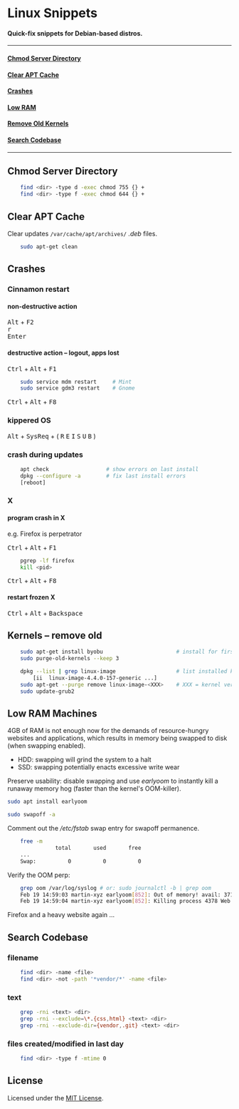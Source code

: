 
# Linux Snippets

#### Quick-fix snippets for Debian-based distros.


----

#### [Chmod Server Directory](#chmod)
#### [Clear APT Cache](#apt)
#### [Crashes](#crashes)
#### [Low RAM](#lowram)
#### [Remove Old Kernels](#kernels)
#### [Search Codebase](#search)

----


<a id="chmod"></a>
## Chmod Server Directory

```bash
    find <dir> -type d -exec chmod 755 {} +
    find <dir> -type f -exec chmod 644 {} +
```


<a id="apt"></a>
## Clear APT Cache

Clear updates `/var/cache/apt/archives/` *.deb* files.

```bash
    sudo apt-get clean
```


<a id="crashes"></a>
## Crashes

### Cinnamon restart

#### non-destructive action

<kbd>Alt</kbd> + <kbd>F2</kbd>  
<kbd>r</kbd>  
<kbd>Enter</kbd>

#### destructive action &ndash; logout, apps lost

<kbd>Ctrl</kbd> + <kbd>Alt</kbd> + <kbd>F1</kbd>

```bash
    sudo service mdm restart     # Mint
    sudo service gdm3 restart    # Gnome
```

<kbd>Ctrl</kbd> + <kbd>Alt</kbd> + <kbd>F8</kbd>


### kippered OS

<kbd>Alt</kbd> + <kbd>SysReq</kbd> + ( <kbd>R</kbd> <kbd>E</kbd> <kbd>I</kbd> <kbd>S</kbd> <kbd>U</kbd> <kbd>B</kbd> )


### crash during updates

```bash
    apt check                  # show errors on last install
    dpkg --configure -a        # fix last install errors
    [reboot]
```


### X

#### program crash in X

e.g. Firefox is perpetrator

<kbd>Ctrl</kbd> + <kbd>Alt</kbd> + <kbd>F1</kbd>

```bash
    pgrep -lf firefox
    kill <pid>
```

<kbd>Ctrl</kbd> + <kbd>Alt</kbd> + <kbd>F8</kbd>

#### restart frozen X

<kbd>Ctrl</kbd> + <kbd>Alt</kbd> + <kbd>Backspace</kbd>


<a id="kernels"></a>
## Kernels &ndash; remove old

```bash
    sudo apt-get install byobu                       # install for first usage of following command
    sudo purge-old-kernels --keep 3
```

```bash
    dpkg --list | grep linux-image                   # list installed kernels
        [ii  linux-image-4.4.0-157-generic ...]
    sudo apt-get --purge remove linux-image-<XXX>    # XXX = kernel version output from previous command output
    sudo update-grub2
```


<a id="lowram"></a>
## Low RAM Machines

4GB of RAM is not enough now for the demands of resource-hungry websites and applications, which results in memory being swapped to disk (when swapping enabled).

+ HDD: swapping will grind the system to a halt
+ SSD: swapping potentially enacts excessive write wear

Preserve usability: disable swapping and use *earlyoom* to instantly kill a runaway memory hog (faster than the kernel's OOM-killer).

```bash
sudo apt install earlyoom

sudo swapoff -a
```

Comment out the */etc/fstab* swap entry for swapoff permanence.

```bash
    free -m
               total       used       free
    ...
    Swap:          0          0          0
```

Verify the OOM perp:

```bash
    grep oom /var/log/syslog # or: sudo journalctl -b | grep oom
    Feb 19 14:59:03 martin-xyz earlyoom[852]: Out of memory! avail: 371 MiB < min: 380 MiB
    Feb 19 14:59:04 martin-xyz earlyoom[852]: Killing process 4378 Web Content
```

Firefox and a heavy website again ...


<a id="search"></a>
## Search Codebase

### filename

```bash
    find <dir> -name <file>
    find <dir> -not -path '*vendor/*' -name <file>
```

### text

```bash
    grep -rni <text> <dir>
    grep -rni --exclude=\*.{css,html} <text> <dir>
    grep -rni --exclude-dir={vendor,.git} <text> <dir>
```

### files created/modified in last day

```bash
    find <dir> -type f -mtime 0
```


## License

Licensed under the [MIT License](https://github.com/Tinram/Linux-Snippets/blob/master/LICENSE).
